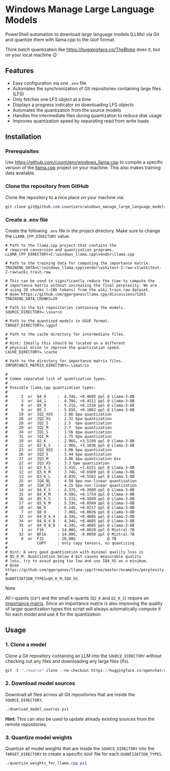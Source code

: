# Windows Manage Large Language Models

PowerShell automation to download large language models (LLMs) via Git and quantize them with llama.cpp to the `GGUF` format.

Think batch quantization like https://huggingface.co/TheBloke does it, but on your local machine :wink:

## Features

- Easy configuration via one `.env` file
- Automates the synchronization of Git repositories containing large files (LFS)
- Only fetches one LFS object at a time
- Displays a progress indicator on downloading LFS objects
- Automates the quantization from the source models
- Handles the intermediate files during quantization to reduce disk usage
- Improves quantization speed by separating read from write loads

## Installation

### Prerequisites

Use https://github.com/countzero/windows_llama.cpp to compile a specific version of the [llama.cpp](https://github.com/ggerganov/llama.cpp) project on your machine. This also makes training data available.


### Clone the repository from GitHub

Clone the repository to a nice place on your machine via:

```PowerShell
git clone git@github.com:countzero/windows_manage_large_language_models.git
```

### Create a .env file

Create the following `.env` file in the project directory. Make sure to change the `LLAMA_CPP_DIRECTORY` value.

```Env
# Path to the llama.cpp project that contains the
# required conversion and quantization programs.
LLAMA_CPP_DIRECTORY=C:\windows_llama.cpp\vendor\llama.cpp

# Path to the training data for computing the importance matrix.
TRAINING_DATA=C:\windows_llama.cpp\vendor\wikitext-2-raw-v1\wikitext-2-raw\wiki.train.raw

# This can be used to significantly reduce the time to compute the
# importance matrix without increasing the final perplexity. We are
# using 20 chunks (~10k tokens) from the wiki.train.raw dataset.
# @see https://github.com/ggerganov/llama.cpp/discussions/5263
TRAINING_DATA_CHUNKS=20

# Path to the Git repositories containing the models.
SOURCE_DIRECTORY=.\source

# Path to the quantized models in GGUF format.
TARGET_DIRECTORY=.\gguf

# Path to the cache directory for intermediate files.
#
# Hint: Ideally this should be located on a different
# physical drive to improve the quantization speed.
CACHE_DIRECTORY=.\cache

# Path to the directory for importance matrix files.
IMPORTANCE_MATRIX_DIRECTORY=.\imatrix

#
# Comma separated list of quantization types.
#
# Possible llama.cpp quantization types:
#
#      2  or  Q4_0     :  4.34G, +0.4685 ppl @ Llama-3-8B
#      3  or  Q4_1     :  4.78G, +0.4511 ppl @ Llama-3-8B
#      8  or  Q5_0     :  5.21G, +0.1316 ppl @ Llama-3-8B
#      9  or  Q5_1     :  5.65G, +0.1062 ppl @ Llama-3-8B
#     19  or  IQ2_XXS  :  2.06 bpw quantization
#     20  or  IQ2_XS   :  2.31 bpw quantization
#     28  or  IQ2_S    :  2.5  bpw quantization
#     29  or  IQ2_M    :  2.7  bpw quantization
#     24  or  IQ1_S    :  1.56 bpw quantization
#     31  or  IQ1_M    :  1.75 bpw quantization
#     10  or  Q2_K     :  2.96G, +3.5199 ppl @ Llama-3-8B
#     21  or  Q2_K_S   :  2.96G, +3.1836 ppl @ Llama-3-8B
#     23  or  IQ3_XXS  :  3.06 bpw quantization
#     26  or  IQ3_S    :  3.44 bpw quantization
#     27  or  IQ3_M    :  3.66 bpw quantization mix
#     22  or  IQ3_XS   :  3.3 bpw quantization
#     11  or  Q3_K_S   :  3.41G, +1.6321 ppl @ Llama-3-8B
#     12  or  Q3_K_M   :  3.74G, +0.6569 ppl @ Llama-3-8B
#     13  or  Q3_K_L   :  4.03G, +0.5562 ppl @ Llama-3-8B
#     25  or  IQ4_NL   :  4.50 bpw non-linear quantization
#     30  or  IQ4_XS   :  4.25 bpw non-linear quantization
#     14  or  Q4_K_S   :  4.37G, +0.2689 ppl @ Llama-3-8B
#     15  or  Q4_K_M   :  4.58G, +0.1754 ppl @ Llama-3-8B
#     16  or  Q5_K_S   :  5.21G, +0.1049 ppl @ Llama-3-8B
#     17  or  Q5_K_M   :  5.33G, +0.0569 ppl @ Llama-3-8B
#     18  or  Q6_K     :  6.14G, +0.0217 ppl @ Llama-3-8B
#      7  or  Q8_0     :  7.96G, +0.0026 ppl @ Llama-3-8B
#     33  or  Q4_0_4_4 :  4.34G, +0.4685 ppl @ Llama-3-8B
#     34  or  Q4_0_4_8 :  4.34G, +0.4685 ppl @ Llama-3-8B
#     35  or  Q4_0_8_8 :  4.34G, +0.4685 ppl @ Llama-3-8B
#      1  or  F16      : 14.00G, +0.0020 ppl @ Mistral-7B
#     32  or  BF16     : 14.00G, -0.0050 ppl @ Mistral-7B
#      0  or  F32      : 26.00G              @ 7B
#             COPY     : only copy tensors, no quantizing
#
# Hint: A very good quantization with minimal quality loss is
# Q5_K_M. Quantization below 4-bit causes measurable quality
# loss, try to avoid going too low and use IQ4_XS as a minimum.
# @see https://github.com/ggerganov/llama.cpp/tree/master/examples/perplexity
#
QUANTIZATION_TYPES=Q5_K_M,IQ4_XS
```

> [!NOTE]
> All i-quants (`IQ*`) and the small k-quants (`Q2_K` and `Q2_K_S`) require an [importance matrix](https://github.com/ggerganov/llama.cpp/tree/master/examples/imatrix). Since an importance matrix is also improving the quality of larger quantization types this script will always automatically compute it for each model and use it for the quantization.

## Usage

### 1. Clone a model

Clone a Git repository containing an LLM into the `SOURCE_DIRECTORY` without checking out any files and downloading any large files (lfs).

```PowerShell
git -C "./source" clone --no-checkout https://huggingface.co/openchat/openchat-3.6-8b-20240522
```

### 2. Download model sources

Download all files across all Git repositories that are inside the `SOURCE_DIRECTORY`.

```PowerShell
./download_model_sources.ps1
```

**Hint:** This can also be used to update already existing sources from the remote repositories.

### 3. Quantize model weights

Quantize all model weights that are inside the `SOURCE_DIRECTORY` into the `TARGET_DIRECTORY` to create a specific `GGUF` file for each `QUANTIZATION_TYPES`.

```PowerShell
./quantize_weights_for_llama.cpp.ps1
```
